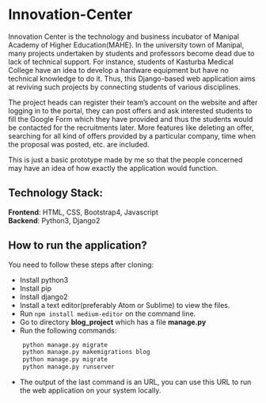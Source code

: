 # Innovation-Center
Innovation Center is the technology and business incubator of Manipal Academy of Higher Education(MAHE). In the university town of Manipal, many projects undertaken by students and professors become dead due to lack of technical support. For instance, students of Kasturba Medical College have an idea to develop a hardware equipment but have no technical knowledge to do it. Thus, this Django-based web application aims at reviving such projects by connecting students of various disciplines.

The project heads can register their team’s account on the website and after logging in to the portal, they can post offers and ask interested students to fill the Google Form which they have provided and thus the students would be contacted for the recruitments later. More features like deleting an offer, searching for all kind of offers provided by a particular company, time when the proposal was posted, etc. are included. 

This is just a basic prototype made by me so that the people concerned may have an idea of how exactly the application would function. 
 
## Technology Stack:
**Frontend**: HTML, CSS, Bootstrap4, Javascript <br/>
**Backend**: Python3, Django2

## How to run the application?
You need to follow these steps after cloning:
- Install python3 
- Install pip
- Install django2
- Install a text editor(preferably Atom or Sublime) to view the files.
- Run `npm install medium-editor` on the command line.
- Go to directory **blog_project** which has a file **manage.py**
- Run the following commands:
```python
    python manage.py migrate
    python manage.py makemigrations blog
    python manage.py migrate
    python manage.py runserver
```
- The output of the last command is an URL, you can use this URL to run the web application on your system locally.

